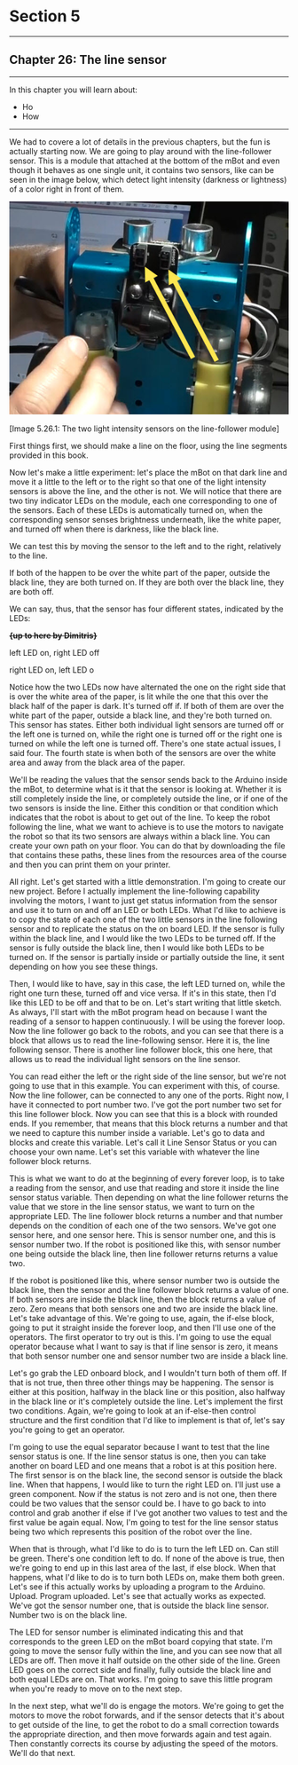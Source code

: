 # Section 5

---

## Chapter 26: The line sensor

---

In this chapter you will learn about:

* Ho
* How

---

We had to covere a lot of details in the previous chapters, but the fun is actually starting now. We are going to play around with the line-follower sensor. This is a module that attached at the bottom of the mBot and even though it behaves as one single unit, it contains two sensors, like can be seen in the image below, which detect light intensity \(darkness or lightness\) of a color right in front of them.

![](/assets/Img.5.26.1.jpg)

\[Image 5.26.1: The two light intensity sensors on the line-follower module\]

First things first, we should make a line on the floor, using the line segments provided in this book.

Now let's make a little experiment: let's place the mBot on that dark line and move it a little to the left or to the right so that one of the light intensity sensors is above the line, and the other is not. We will notice that there are two tiny indicator LEDs on the module, each one corresponding to one of the sensors. Each of these LEDs is automatically turned on, when the corresponding sensor senses brightness underneath, like the white paper, and turned off when there is darkness, like the black line.

We can test this by moving the sensor to the left and to the right, relatively to the line.

If both of the happen to be over the white part of the paper, outside the black line, they are both turned on. If they are both over the black line, they are both off.

We can say, thus, that the sensor has four different states, indicated by the LEDs:

~~**{up to here by Dimitris}**~~

left LED on, right LED off

right LED on, left LED o

Notice how the two LEDs now have alternated the one on the right side that is over the white area of the paper, is lit while the one that this over the black half of the paper is dark. It's turned off if. If both of them are over the white part of the paper, outside a black line, and they're both turned on. This sensor has states. Either both individual light sensors are turned off or the left one is turned on, while the right one is turned off or the right one is turned on while the left one is turned off. There's one state actual issues, I said four. The fourth state is when both of the sensors are over the white area and away from the black area of the paper.

We'll be reading the values that the sensor sends back to the Arduino inside the mBot, to determine what is it that the sensor is looking at. Whether it is still completely inside the line, or completely outside the line, or if one of the two sensors is inside the line. Either this condition or that condition which indicates that the robot is about to get out of the line. To keep the robot following the line, what we want to achieve is to use the motors to navigate the robot so that its two sensors are always within a black line. You can create your own path on your floor. You can do that by downloading the file that contains these paths, these lines from the resources area of the course and then you can print them on your printer.

All right. Let's get started with a little demonstration. I'm going to create our new project. Before I actually implement the line-following capability involving the motors, I want to just get status information from the sensor and use it to turn on and off an LED or both LEDs. What I'd like to achieve is to copy the state of each one of the two little sensors in the line following sensor and to replicate the status on the on board LED. If the sensor is fully within the black line, and I would like the two LEDs to be turned off. If the sensor is fully outside the black line, then I would like both LEDs to be turned on. If the sensor is partially inside or partially outside the line, it sent depending on how you see these things.

Then, I would like to have, say in this case, the left LED turned on, while the right one turn these, turned off and vice versa. If it's in this state, then I'd like this LED to be off and that to be on. Let's start writing that little sketch. As always, I'll start with the mBot program head on because I want the reading of a sensor to happen continuously. I will be using the forever loop. Now the line follower go back to the robots, and you can see that there is a block that allows us to read the line-following sensor. Here it is, the line following sensor. There is another line follower block, this one here, that allows us to read the individual light sensors on the line sensor.

You can read either the left or the right side of the line sensor, but we're not going to use that in this example. You can experiment with this, of course. Now the line follower, can be connected to any one of the ports. Right now, I have it connected to port number two. I've got the port number two set for this line follower block. Now you can see that this is a block with rounded ends. If you remember, that means that this block returns a number and that we need to capture this number inside a variable. Let's go to data and blocks and create this variable. Let's call it Line Sensor Status or you can choose your own name. Let's set this variable with whatever the line follower block returns.

This is what we want to do at the beginning of every forever loop, is to take a reading from the sensor, and use that reading and store it inside the line sensor status variable. Then depending on what the line follower returns the value that we store in the line sensor status, we want to turn on the appropriate LED. The line follower block returns a number and that number depends on the condition of each one of the two sensors. We've got one sensor here, and one sensor here. This is sensor number one, and this is sensor number two. If the robot is positioned like this, with sensor number one being outside the black line, then line follower returns returns a value two.

If the robot is positioned like this, where sensor number two is outside the black line, then the sensor and the line follower block returns a value of one. If both sensors are inside the black line, then the block returns a value of zero. Zero means that both sensors one and two are inside the black line. Let's take advantage of this. We're going to use, again, the if-else block, going to put it straight inside the forever loop, and then I'll use one of the operators. The first operator to try out is this. I'm going to use the equal operator because what I want to say is that if line sensor is zero, it means that both sensor number one and sensor number two are inside a black line.

Let's go grab the LED onboard block, and I wouldn't turn both of them off. If that is not true, then three other things may be happening. The sensor is either at this position, halfway in the black line or this position, also halfway in the black line or it's completely outside the line. Let's implement the first two conditions. Again, we're going to look at an if-else-then control structure and the first condition that I'd like to implement is that of, let's say you're going to get an operator.

I'm going to use the equal separator because I want to test that the line sensor status is one. If the line sensor status is one, then you can take another on board LED and one means that a robot is at this position here. The first sensor is on the black line, the second sensor is outside the black line. When that happens, I would like to turn the right LED on. I'll just use a green component. Now if the status is not zero and is not one, then there could be two values that the sensor could be. I have to go back to into control and grab another if else if I've got another two values to test and the first value be again equal. Now, I'm going to test for the line sensor status being two which represents this position of the robot over the line.

When that is through, what I'd like to do is to turn the left LED on. Can still be green. There's one condition left to do. If none of the above is true, then we're going to end up in this last area of the last, if else block. When that happens, what I'd like to do is to turn both LEDs on, make them both green. Let's see if this actually works by uploading a program to the Arduino. Upload. Program uploaded. Let's see that actually works as expected. We've got the sensor number one, that is outside the black line sensor. Number two is on the black line.

The LED for sensor number is eliminated indicating this and that corresponds to the green LED on the mBot board copying that state. I'm going to move the sensor fully within the line, and you can see now that all LEDs are off. Then move it half outside on the other side of the line. Green LED goes on the correct side and finally, fully outside the black line and both equal LEDs are on. That works. I'm going to save this little program when you're ready to move on to the next step.

In the next step, what we'll do is engage the motors. We're going to get the motors to move the robot forwards, and if the sensor detects that it's about to get outside of the line, to get the robot to do a small correction towards the appropriate direction, and then move forwards again and test again. Then constantly corrects its course by adjusting the speed of the motors. We'll do that next.

